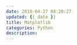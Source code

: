 ```yaml
---
date: 2018-04-27 08:20:27
updated: {{ date }}
title: Matplotlib
categories: Python
description:
---
```

